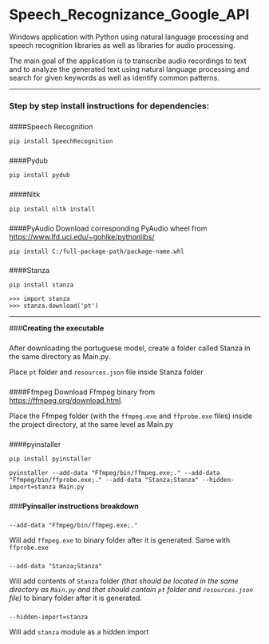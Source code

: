 # Speech_Recognizance_Google_API

Windows application with Python using natural language processing and speech recognition libraries as well as libraries for audio processing.

The main goal of the application is to transcribe audio recordings to text and to analyze the generated text using natural language processing and search for given keywords as well as identify common patterns.


---
### **Step by step install instructions for dependencies:**
###

####Speech Recognition
```
pip install SpeechRecognition
```

###

####Pydub
```
pip install pydub
```
###

####Nltk
```
pip install nltk install
```
###

####PyAudio
Download corresponding PyAudio wheel from https://www.lfd.uci.edu/~gohlke/pythonlibs/

```
pip install C:/full-package-path/package-name.whl
```
###
####Stanza
```
pip install stanza
```
```
>>> import stanza
>>> stanza.download('pt')
```

---
###**Creating the executable**
###

After downloading the portuguese model, create a folder called Stanza in the same directory as Main.py.

Place `pt` folder and `resources.json` file inside Stanza folder
###

####Ffmpeg
Download Ffmpeg binary from https://ffmpeg.org/download.html.

Place the Ffmpeg folder (with the `ffmpeg.exe` and `ffprobe.exe` files) inside the project directory, at the same level as Main.py

###
####pyinstaller
```
pip install pyinstaller

pyinstaller --add-data "Ffmpeg/bin/ffmpeg.exe;." --add-data "Ffmpeg/bin/ffprobe.exe;." --add-data "Stanza;Stanza" --hidden-import=stanza Main.py
```
###
###**Pyinsaller instructions breakdown**
###
```
--add-data "Ffmpeg/bin/ffmpeg.exe;."
```
Will add `ffmpeg.exe` to binary folder after it is generated. Same with `ffprobe.exe`
###

```
--add-data "Stanza;Stanza"
```
Will add contents of `Stanza` folder *(that should be located in the same directory as `Main.py` and that should contain `pt` folder and `resources.json` file)* to binary folder after it is generated.
###
```
--hidden-import=stanza
```
Will add `stanza` module as a hidden import

